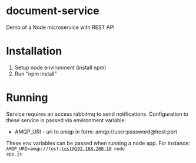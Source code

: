 # document-service
Demo of a Node microservice with REST API

# Installation
1. Setup node environment (install npm)
2. Run "npm install"

# Running
Service requires an access rabbitmq to send notifications. Configuration to these service is passed via environment variable:
- AMQP_URI - uri to amqp in form: amqp://user:password@host:port


These env variables can be passed when running a node app. For instance:
<code>AMQP_URI=amqp://test:test@192.168.200.10 node app.js</code>
